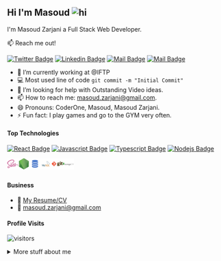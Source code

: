 ﻿## Hi I'm Masoud <img src="https://avatars.githubusercontent.com/u/17794964?s=400&u=4e897b5cd1a15af52c2237ee4f3afbbd292b6317&v=4" width="28px" alt="hi">

I'm Masoud Zarjani a Full Stack Web Developer.

:mailbox: Reach me out!

[![Twitter Badge](https://img.shields.io/badge/-@masoud_zarjani-1ca0f1?style=flat&labelColor=1ca0f1&logo=twitter&logoColor=white&link=https://twitter.com/masoudzarjani)](https://twitter.com/masoud_zarjani) [![Linkedin Badge](https://img.shields.io/badge/-@masoudzarjani-0e76a8?style=flat&labelColor=0e76a8&logo=linkedin&logoColor=white)](https://www.linkedin.com/in/masoud-zarjani-5b639295/) [![Mail Badge](https://img.shields.io/badge/-@masoudzarjani-e84393?style=flat&labelColor=e84393&logo=instagram&logoColor=white)](https://instagram.com/masoud_zarjani) [![Mail Badge](https://img.shields.io/badge/-masoud.zarjani-c0392b?style=flat&labelColor=c0392b&logo=gmail&logoColor=white)](mailto:masoud.zarjani@gmail.com)

<!-- TODO: Add last video link -->

- 🔭 I’m currently working at @IFTP
- :computer: Most used line of code `git commit -m "Initial Commit"`
- 🤔 I’m looking for help with Outstanding Video ideas.
- 📫 How to reach me: masoud.zarjani@gmail.com.
- 😄 Pronouns: CoderOne, Masoud, Masoud Zarjani.
- ⚡ Fun fact: I play games and go to the GYM very often.

#### Top Technologies

<!-- TODO: Make technologies links takes you to repositories -->

[![React Badge](https://img.shields.io/badge/-React-61DBFB?style=for-the-badge&labelColor=black&logo=react&logoColor=61DBFB)](#) [![Javascript Badge](https://img.shields.io/badge/-Javascript-F0DB4F?style=for-the-badge&labelColor=black&logo=javascript&logoColor=F0DB4F)](#) [![Typescript Badge](https://img.shields.io/badge/-Typescript-007acc?style=for-the-badge&labelColor=black&logo=typescript&logoColor=007acc)](#) [![Nodejs Badge](https://img.shields.io/badge/-Nodejs-3C873A?style=for-the-badge&labelColor=black&logo=node.js&logoColor=3C873A)](#)

<img align="left" alt="Sass" width="26px" src="https://raw.githubusercontent.com/github/explore/80688e429a7d4ef2fca1e82350fe8e3517d3494d/topics/sass/sass.png" />

<img align="left" alt="Node.js" width="26px" src="https://raw.githubusercontent.com/github/explore/80688e429a7d4ef2fca1e82350fe8e3517d3494d/topics/nodejs/nodejs.png" />

<img align="left" alt="SQL" width="26px" src="https://raw.githubusercontent.com/github/explore/80688e429a7d4ef2fca1e82350fe8e3517d3494d/topics/sql/sql.png" />

<img align="left" alt="MySQL" width="26px" src="https://raw.githubusercontent.com/github/explore/80688e429a7d4ef2fca1e82350fe8e3517d3494d/topics/mysql/mysql.png" />

<img align="left" alt="Git" width="26px" src="https://raw.githubusercontent.com/github/explore/80688e429a7d4ef2fca1e82350fe8e3517d3494d/topics/git/git.png" />

<img align="left" alt="MongoDB" width="26px" src="https://raw.githubusercontent.com/github/explore/80688e429a7d4ef2fca1e82350fe8e3517d3494d/topics/mongodb/mongodb.png" />

<br />
<br />

#### Business

- :paperclip: [My Resume/CV](https://github.com/MasoudZarjani/MasoudZarjani/blob/master/resumes/resume.pdf)
- :email: masoud.zarjani@gmail.com

#### Profile Visits

![visitors](https://visitor-badge.glitch.me/badge?page_id=MasoudZarjani.MasoudZarjani)

<details>
<summary>
  More stuff about me
</summary>

<br >

I love sharing knowledge and putting tutorials, courses and posts together for helping other developers, and tjat's why CoderOne Youtube Channel exists!

#### My Skills

<!--START_SECTION:waka-->

```text
Laravel    ██████████████████████░   90 %
Nodejs     ████████████████████░░░   80 %
Vuejs      ████████████████████░░░   80 %
Nuxt       ████████████████████░░░   80 %
MYSQL      ██████████████████░░░░░   70 %
```

<!--END_SECTION:waka-->

#### Github Stats

![MasoudZarjani's github stats](https://github-readme-stats.vercel.app/api?username=MasoudZarjani&count_private=true&theme=tokyonight&hide=contribs,prs)

</details>
